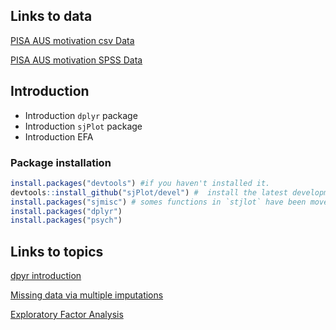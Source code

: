 
Links to data
-------------
[PISA AUS motivation csv Data](https://www.dropbox.com/s/2r5tvgw3wgrauzp/PISA12-AUS-motivation.csv?dl=0)

[PISA AUS motivation SPSS Data](https://www.dropbox.com/s/w6q1z2zo0h6bm5f/PISA12-AUS-motivation.sav?dl=0)


Introduction
-------------

* Introduction `dplyr` package 
* Introduction `sjPlot` package
* Introduction EFA 

### Package installation

```r
install.packages("devtools") #if you haven't installed it.
devtools::install_github("sjPlot/devel") #  install the latest development snapshot of `sjPlot`
install.packages("sjmisc") # somes functions in `stjlot` have been moved into the sjmisc-package
install.packages("dplyr")
install.packages("psych")
```

Links to topics
--------------------
[dpyr introduction](http://nbviewer.ipython.org/github/JiesiGuo/IPPE_Rcourse/blob/master/dplyr_introduction/dplyr_Jiesi.ipynb)

[Missing data via multiple imputations](http://nbviewer.ipython.org/github/pdparker/rcourse/blob/master/Missing%20Data.ipynb)

[Exploratory Factor Analysis](http://nbviewer.ipython.org/github/JiesiGuo/IPPE_Rcourse/blob/master/EFA_introduction/EFA_Jiesi.ipynb)

